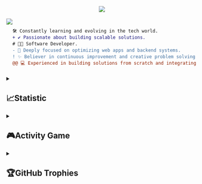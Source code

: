 <!-- Welcome -->
<p align="center">
  <img src="https://readme-typing-svg.herokuapp.com?font=ROBOT&duration=2500&size=20&color=C792EA&background=011627&center=true&vCenter=true&width=990&lines=Hi+%F0%9F%91%8B+I'm+Nurhayat!">
</p>

<div style="max-width: 500px; overflow: hidden; display: flex; align-items: center;">
  <!-- Profile Picture -->
  <img align="left" height="150" src="https://i.giphy.com/media/v1.Y2lkPTc5MGI3NjExNjV4N2FrZnM1dmxoMTF3ZGdodzY5aXRjODhhc24yaW90Y3hhZ2I4OSZlcD12MV9pbnRlcm5hbF9naWZfYnlfaWQmY3Q9Zw/QDjpIL6oNCVZ4qzGs7/giphy.webp"/>

  <!-- Description -->
  ```diff
  🛠️ Constantly learning and evolving in the tech world.
  + ✔️ Passionate about building scalable solutions.
  # 👩‍💻 Software Developer.
  - 🚀 Deeply focused on optimizing web apps and backend systems.
  ! ✨ Believer in continuous improvement and creative problem solving.
  @@ 💻 Experienced in building solutions from scratch and integrating APIs. @@
```
</div>

<details>
  <summary> <h2>📈Statistic</h2></summary>

<div align="center">
<a href="https://github.com/NurhayatYurtaslan">
<img align="center" src="http://github-profile-summary-cards.vercel.app/api/cards/stats?username=NurhayatYurtaslan&theme=nightowl" height="130em" />
<img align="center" src="http://github-profile-summary-cards.vercel.app/api/cards/most-commit-language?username=NurhayatYurtaslan&theme=nightowl" height="130em" />
<img align="center" src="http://github-profile-summary-cards.vercel.app/api/cards/repos-per-language?username=NurhayatYurtaslan&theme=nightowl" height="130em" />
<img align="center" src="https://github-profile-summary-cards.vercel.app/api/cards/productive-time?username=NurhayatYurtaslan&theme=nightowl" height="130em" />
</div>
<br>
  
<div align="center">
  <a href="https://github.com/NurhayatYurtaslan">
    <img src="https://github-readme-stats.vercel.app/api?username=NurhayatYurtaslan&count_private=true&show_icons=true&theme=nightowl" alt="GitHub Stats" width="435em"/>
  </a>
  <a href="https://github.com/NurhayatYurtaslan">
    <img src="https://streak-stats.demolab.com?user=NurhayatYurtaslan&theme=nightowl" alt="Streak Stats" width="460"/>
  </a>

</div>

  <br>
  
  <div align="center">
<img align="center" src="https://github-readme-activity-graph.vercel.app/graph?username=NurhayatYurtaslan&theme=nightowl" width="905"/>
</div>
</details>

<details>
  <summary> <h2>🎮Activity Game</h2></summary>
<div align="center">
</p>
<picture>
  <source media="(prefers-color-scheme: dark)" srcset="https://raw.githubusercontent.com/NurhayatYurtaslan/NurhayatYurtaslan/output/github-contribution-grid-snake-dark.svg">
  <source media="(prefers-color-scheme: light)" srcset="https://raw.githubusercontent.com/NurhayatYurtaslan/NurhayatYurtaslan/output/github-contribution-grid-snake.svg">
  <img alt="github contribution grid snake animation" src="https://raw.githubusercontent.com/NurhayatYurtaslan/NurhayatYurtaslan/output/github-contribution-grid-snake.svg">
</picture>
</details>

<details>
  <summary> <h2>🏆GitHub Trophies</h2></summary>
  <div align="center">
<img src="https://github-profile-trophy.vercel.app/?username=NurhayatYurtaslan&theme=algolia&no-frame=true&no-bg=true&column=5&margin-w=15&margin-h=15">
  </div>
</details>


